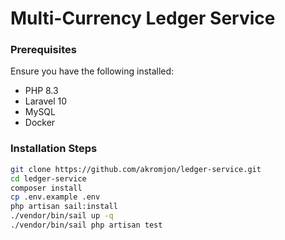 # Multi-Currency Ledger Service
### Prerequisites
Ensure you have the following installed:
- PHP 8.3
- Laravel 10
- MySQL
- Docker

### Installation Steps
```sh
git clone https://github.com/akromjon/ledger-service.git
cd ledger-service
composer install
cp .env.example .env
php artisan sail:install
./vendor/bin/sail up -q
./vendor/bin/sail php artisan test
```

